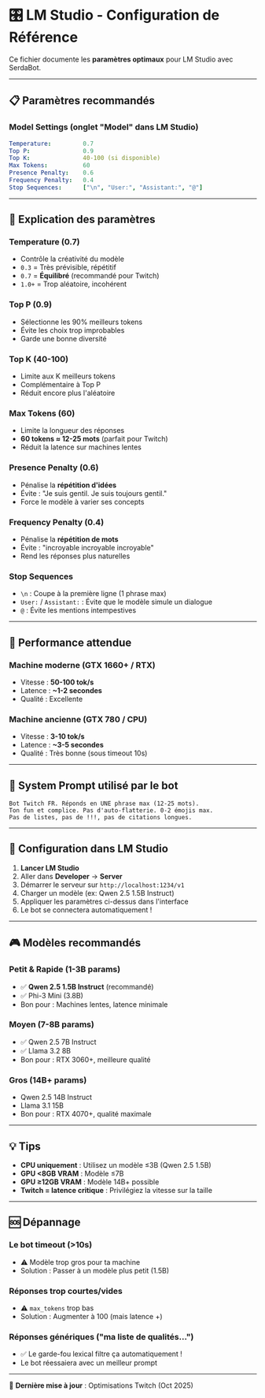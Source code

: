 # 🎛️ LM Studio - Configuration de Référence

Ce fichier documente les **paramètres optimaux** pour LM Studio avec SerdaBot.

---

## 📋 Paramètres recommandés

### **Model Settings** (onglet "Model" dans LM Studio)

```yaml
Temperature:         0.7
Top P:               0.9
Top K:               40-100 (si disponible)
Max Tokens:          60
Presence Penalty:    0.6
Frequency Penalty:   0.4
Stop Sequences:      ["\n", "User:", "Assistant:", "@"]
```

---

## 🎯 Explication des paramètres

### **Temperature (0.7)**
- Contrôle la créativité du modèle
- `0.3` = Très prévisible, répétitif
- `0.7` = **Équilibré** (recommandé pour Twitch)
- `1.0+` = Trop aléatoire, incohérent

### **Top P (0.9)**
- Sélectionne les 90% meilleurs tokens
- Évite les choix trop improbables
- Garde une bonne diversité

### **Top K (40-100)**
- Limite aux K meilleurs tokens
- Complémentaire à Top P
- Réduit encore plus l'aléatoire

### **Max Tokens (60)**
- Limite la longueur des réponses
- **60 tokens ≈ 12-25 mots** (parfait pour Twitch)
- Réduit la latence sur machines lentes

### **Presence Penalty (0.6)**
- Pénalise la **répétition d'idées**
- Évite : "Je suis gentil. Je suis toujours gentil."
- Force le modèle à varier ses concepts

### **Frequency Penalty (0.4)**
- Pénalise la **répétition de mots**
- Évite : "incroyable incroyable incroyable"
- Rend les réponses plus naturelles

### **Stop Sequences**
- `\n` : Coupe à la première ligne (1 phrase max)
- `User:` / `Assistant:` : Évite que le modèle simule un dialogue
- `@` : Évite les mentions intempestives

---

## 🚀 Performance attendue

### **Machine moderne** (GTX 1660+ / RTX)
- Vitesse : **50-100 tok/s**
- Latence : **~1-2 secondes**
- Qualité : Excellente

### **Machine ancienne** (GTX 780 / CPU)
- Vitesse : **3-10 tok/s**
- Latence : **~3-5 secondes**
- Qualité : Très bonne (sous timeout 10s)

---

## 📝 System Prompt utilisé par le bot

```
Bot Twitch FR. Réponds en UNE phrase max (12-25 mots).
Ton fun et complice. Pas d'auto-flatterie. 0-2 émojis max.
Pas de listes, pas de !!!, pas de citations longues.
```

---

## 🔧 Configuration dans LM Studio

1. **Lancer LM Studio**
2. Aller dans **Developer** → **Server**
3. Démarrer le serveur sur `http://localhost:1234/v1`
4. Charger un modèle (ex: Qwen 2.5 1.5B Instruct)
5. Appliquer les paramètres ci-dessus dans l'interface
6. Le bot se connectera automatiquement !

---

## 🎮 Modèles recommandés

### **Petit & Rapide** (1-3B params)
- ✅ **Qwen 2.5 1.5B Instruct** (recommandé)
- ✅ Phi-3 Mini (3.8B)
- Bon pour : Machines lentes, latence minimale

### **Moyen** (7-8B params)
- ✅ Qwen 2.5 7B Instruct
- ✅ Llama 3.2 8B
- Bon pour : RTX 3060+, meilleure qualité

### **Gros** (14B+ params)
- Qwen 2.5 14B Instruct
- Llama 3.1 15B
- Bon pour : RTX 4070+, qualité maximale

---

## 💡 Tips

- **CPU uniquement** : Utilisez un modèle ≤3B (Qwen 2.5 1.5B)
- **GPU <8GB VRAM** : Modèle ≤7B
- **GPU ≥12GB VRAM** : Modèle 14B+ possible
- **Twitch = latence critique** : Privilégiez la vitesse sur la taille

---

## 🆘 Dépannage

### Le bot timeout (>10s)
- ⚠️ Modèle trop gros pour ta machine
- Solution : Passer à un modèle plus petit (1.5B)

### Réponses trop courtes/vides
- ⚠️ `max_tokens` trop bas
- Solution : Augmenter à 100 (mais latence +)

### Réponses génériques ("ma liste de qualités...")
- ✅ Le garde-fou lexical filtre ça automatiquement !
- Le bot réessaiera avec un meilleur prompt

---

📅 **Dernière mise à jour** : Optimisations Twitch (Oct 2025)
